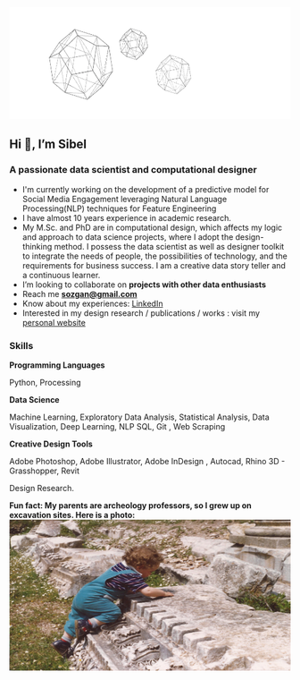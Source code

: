 
<img src="https://github.com/sibelyozgan/sibelyozgan/blob/main/gifsib3.gif" width="screen" height="200">

## Hi 👋, I’m Sibel
### A passionate data scientist and computational designer</h3>

- I'm currently working on the development of a predictive model for Social Media Engagement leveraging Natural Language Processing(NLP) techniques for Feature Engineering
- I have almost 10 years experience in academic research.
- My M.Sc. and PhD are in computational design, which affects my logic and approach to data science projects, where I adopt the design-thinking method. I possess the data scientist as well as designer toolkit to integrate the needs of people, the possibilities of technology, and the requirements for business success. I am a creative data story teller and a continuous learner.
- I’m looking to collaborate on **projects with other data enthusiasts**
- Reach me **sozgan@gmail.com**
- Know about my experiences: [LinkedIn](https://www.linkedin.com/in/sibelyozgan/)
- Interested in my design research / publications / works : visit my [personal website](https://sibelozgan.com)

### Skills

**Programming Languages**

Python, Processing

**Data Science**

Machine Learning,
Exploratory Data Analysis, Statistical
Analysis, Data Visualization,
Deep Learning, NLP
SQL, Git , Web Scraping

**Creative Design Tools**

Adobe Photoshop, Adobe Illustrator,
Adobe InDesign , Autocad, Rhino 3D -
Grasshopper, Revit

Design Research. 

**Fun fact: My parents are archeology professors, so I grew up on excavation sites. Here is a photo:**
<img src="https://github.com/sibelyozgan/sibelyozgan/blob/main/tas5.jpeg" width="520" height="270">

<!--
**sibelyozgan/sibelyozgan** is a ✨ _special_ ✨ repository because its `README.md` (this file) appears on your GitHub profile.

Here are some ideas to get you started:

- 🔭 I’m currently working on ...
- 🌱 I’m currently learning ...
- 👯 I’m looking to collaborate on ...
- 🤔 I’m looking for help with ...
- 💬 Ask me about ...
- 📫 How to reach me: ...
- 😄 Pronouns: ...
- ⚡ Fun fact: ...
-->
